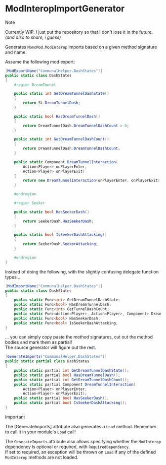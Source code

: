 # ModInteropImportGenerator

> [!NOTE]
> Currently WIP. I just put the repository so that I don't lose it in the future.  
> *(and also to share, i guess)*

Generates `MonoMod.ModInterop` imports based on a given method signature and name.

Assume the following mod export:

```cs
[ModExportName("CommunalHelper.DashStates")]
public static class DashStates
{
    #region DreamTunnel

    public static int GetDreamTunnelDashState()
    {
        return St.DreamTunnelDash;
    }

    public static bool HasDreamTunnelDash()
    {
        return DreamTunnelDash.DreamTunnelDashCount > 0;
    }

    public static int GetDreamTunnelDashCount()
    {
        return DreamTunnelDash.DreamTunnelDashCount;
    }

    public static Component DreamTunnelInteraction(
        Action<Player> onPlayerEnter,
        Action<Player> onPlayerExit)
    {
        return new DreamTunnelInteraction(onPlayerEnter, onPlayerExit);
    }

    #endregion

    #region Seeker

    public static bool HasSeekerDash()
    {
        return SeekerDash.HasSeekerDash;
    }

    public static bool IsSeekerDashAttacking()
    {
        return SeekerDash.SeekerAttacking;
    }

    #endregion
}
```

Instead of doing the following, with the slightly confusing delegate function types...

```cs
[ModImportName("CommunalHelper.DashStates")]
public static class DashStates
{
    public static Func<int> GetDreamTunnelDashState;
    public static Func<bool> HasDreamTunnelDash;
    public static Func<int> GetTunnelDashCount;
    public static Func<Action<Player>, Action<Player>, Component> DreamTunnelInteraction;
    public static Func<bool> HasSeekerDash;
    public static Func<bool> IsSeekerDashAttacking;
}
```

... you can simply copy paste the method signatures, cut out the method bodies and mark them as partial!  
The source generator will figure out the rest.

```cs
[GenerateImports("CommunalHelper.DashStates")]
public static partial class DashStates
{
    public static partial int GetDreamTunnelDashState();
    public static partial bool HasDreamTunnelDash();
    public static partial int GetDreamTunnelDashCount();
    public static partial Component DreamTunnelInteraction(
        Action<Player> onPlayerEnter,
        Action<Player> onPlayerExit);
    public static partial bool HasSeekerDash();
    public static partial bool IsSeekerDashAttacking();
}
```

> [!IMPORTANT]
> The [GenerateImports] attribute also generates a `Load` method. Remember to call it in your module's `Load` call!

The `GenerateImports` attribute also allows specifying whether the `ModInterop` dependency is optional or required, with `RequiredDependency`.  
If set to required, an exception will be thrown on `Load` if any of the defined `ModInterop` methods are not loaded.

